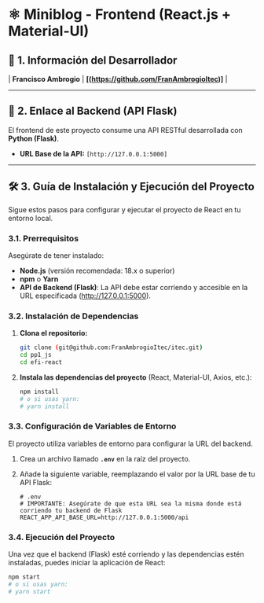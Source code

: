 # ⚛️ Miniblog - Frontend (React.js + Material-UI)

## 📌 1. Información del Desarrollador

| **Francisco Ambrogio** | **[(https://github.com/FranAmbrogioItec)]** |

---

## 🔗 2. Enlace al Backend (API Flask)

El frontend de este proyecto consume una API RESTful desarrollada con **Python (Flask)**.

* **URL Base de la API:** `[http://127.0.0.1:5000]`
---

## 🛠️ 3. Guía de Instalación y Ejecución del Proyecto

Sigue estos pasos para configurar y ejecutar el proyecto de React en tu entorno local.

### 3.1. Prerrequisitos

Asegúrate de tener instalado:

* **Node.js** (versión recomendada: 18.x o superior)
* **npm** o **Yarn**
* **API de Backend (Flask)**: La API debe estar corriendo y accesible en la URL especificada (http://127.0.0.1:5000).

### 3.2. Instalación de Dependencias

1.  **Clona el repositorio:**

    ```bash
    git clone (git@github.com:FranAmbrogioItec/itec.git)
    cd pp1_js
    cd efi-react
    ```

2.  **Instala las dependencias del proyecto** (React, Material-UI, Axios, etc.):

    ```bash
    npm install
    # o si usas yarn:
    # yarn install
    ```

### 3.3. Configuración de Variables de Entorno

El proyecto utiliza variables de entorno para configurar la URL del backend.

1.  Crea un archivo llamado **`.env`** en la raíz del proyecto.
2.  Añade la siguiente variable, reemplazando el valor por la URL base de tu API Flask:

    ```env
    # .env
    # IMPORTANTE: Asegúrate de que esta URL sea la misma donde está corriendo tu backend de Flask
    REACT_APP_API_BASE_URL=http://127.0.0.1:5000/api 
    ```

### 3.4. Ejecución del Proyecto

Una vez que el backend (Flask) esté corriendo y las dependencias estén instaladas, puedes iniciar la aplicación de React:

```bash
npm start
# o si usas yarn:
# yarn start